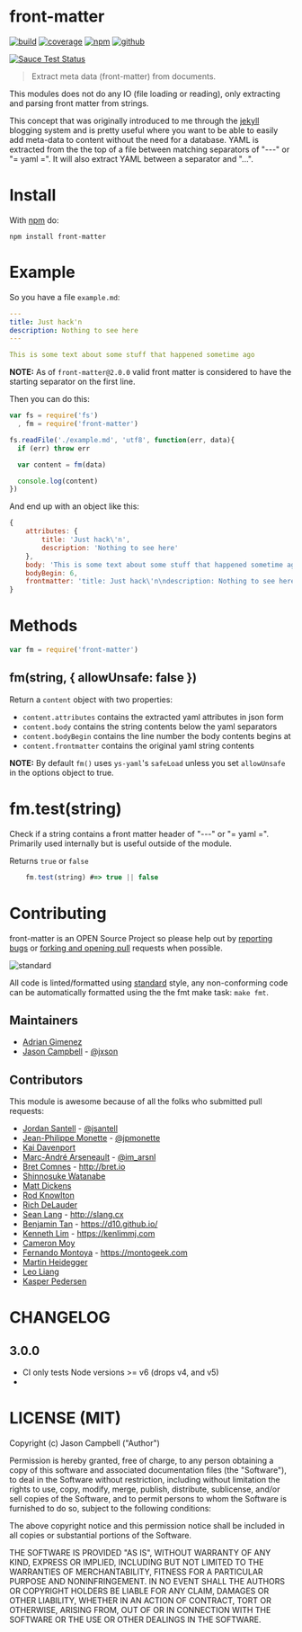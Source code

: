 # front-matter
[![build][build-img]][build-url]
[![coverage][coverage-img]][coverage-url]
[![npm][npm-img]][npm-url]
[![github][github-img]][github-url]

[![Sauce Test Status](https://saucelabs.com/browser-matrix/front-matter.svg)](https://saucelabs.com/u/front-matter)

> Extract meta data (front-matter) from documents.

This modules does not do any IO (file loading or reading), only extracting and
parsing front matter from strings.

This concept that was originally introduced to me through the [jekyll][jekyll] blogging system and is pretty useful where you want to be able to easily add meta-data to content without the need for a database. YAML is extracted from the the top of a file between matching separators of "---" or "= yaml =". It will also extract YAML between a separator and "...".

<!-- This is part of a long running project I have been working on where I am splitting out internals of [haiku][haiku] into to separate, more useful and shareable modules. If your in need of a static site generator [check it out][haiku]. -->

# Install

With [npm][npm] do:

    npm install front-matter

# Example

So you have a file `example.md`:

```yaml
---
title: Just hack'n
description: Nothing to see here
---

This is some text about some stuff that happened sometime ago
```

**NOTE:** As of `front-matter@2.0.0` valid front matter is considered to have
the starting separator on the first line.

Then you can do this:

```javascript
var fs = require('fs')
  , fm = require('front-matter')

fs.readFile('./example.md', 'utf8', function(err, data){
  if (err) throw err

  var content = fm(data)

  console.log(content)
})
```

And end up with an object like this:

```javascript
{
    attributes: {
        title: 'Just hack\'n',
        description: 'Nothing to see here'
    },
    body: 'This is some text about some stuff that happened sometime ago',
    bodyBegin: 6,
    frontmatter: 'title: Just hack\'n\ndescription: Nothing to see here'
}
```

# Methods

```javascript
var fm = require('front-matter')
```

## fm(string, { allowUnsafe: false })

Return a `content` object with two properties:

* `content.attributes` contains the extracted yaml attributes in json form
* `content.body` contains the string contents below the yaml separators
* `content.bodyBegin` contains the line number the body contents begins at
* `content.frontmatter` contains the original yaml string contents

**NOTE:** By default `fm()` uses `ys-yaml`'s `safeLoad` unless you set
`allowUnsafe` in the options object to true.

# fm.test(string)

Check if a string contains a front matter header of "---" or "= yaml =". Primarily used internally but is useful outside of the module.

Returns `true` or `false`

```javascript
    fm.test(string) #=> true || false
```

# Contributing

front-matter is an OPEN Source Project so please help out by [reporting bugs](http://github.com/jxson/front-matter/issues) or [forking and opening pull](https://github.com/jxson/front-matter) requests when possible.

![standard][standard-img]

All code is linted/formatted using [standard][standard-url] style, any non-conforming code can be automatically formatted using the the fmt make task: `make fmt`.

## Maintainers

- [Adrian Gimenez](https://github.com/axdg)
- [Jason Campbell](https://github.com/jxson) - [@jxson](https://twitter.com/jxson)

## Contributors

This module is awesome because of all the folks who submitted pull requests:

- [Jordan Santell](https://github.com/jsantell) - [@jsantell](https://twitter.com/jsantell)
- [Jean-Philippe Monette](https://github.com/jpmonette) - [@jpmonette](https://twitter.com/jpmonette)
- [Kai Davenport](https://github.com/binocarlos)
- [Marc-André Arseneault](https://github.com/arsnl) - [@im_arsnl](https://twitter.com/im_arsnl)
- [Bret Comnes](https://github.com/bcomnes) - http://bret.io
- [Shinnosuke Watanabe](https://github.com/shinnn)
- [Matt Dickens](https://github.com/mpd106)
- [Rod Knowlton](https://github.com/codelahoma)
- [Rich DeLauder](https://github.com/FMJaguar)
- [Sean Lang](https://github.com/slang800) - http://slang.cx
- [Benjamin Tan](https://github.com/d10) - https://d10.github.io/
- [Kenneth Lim](https://github.com/kenlimmj) - https://kenlimmj.com
- [Cameron Moy](https://github.com/camoy)
- [Fernando Montoya](https://github.com/montogeek) - https://montogeek.com
- [Martin Heidegger](https://github.com/martinheidegger)
- [Leo Liang](https://github.com/aleung)
- [Kasper Pedersen](https://github.com/kasperpedersen)

# CHANGELOG

## 3.0.0
* CI only tests Node versions >= v6 (drops v4, and v5)
*

# LICENSE (MIT)

Copyright (c) Jason Campbell ("Author")

Permission is hereby granted, free of charge, to any person obtaining a copy of this software and associated documentation files (the "Software"), to deal in the Software without restriction, including without limitation the rights to use, copy, modify, merge, publish, distribute, sublicense, and/or sell copies of the Software, and to permit persons to whom the Software is furnished to do so, subject to the following conditions:

The above copyright notice and this permission notice shall be included in all copies or substantial portions of the Software.

THE SOFTWARE IS PROVIDED "AS IS", WITHOUT WARRANTY OF ANY KIND, EXPRESS OR IMPLIED, INCLUDING BUT NOT LIMITED TO THE WARRANTIES OF MERCHANTABILITY, FITNESS FOR A PARTICULAR PURPOSE AND NONINFRINGEMENT. IN NO EVENT SHALL THE AUTHORS OR COPYRIGHT HOLDERS BE LIABLE FOR ANY CLAIM, DAMAGES OR OTHER LIABILITY, WHETHER IN AN ACTION OF CONTRACT, TORT OR OTHERWISE, ARISING FROM, OUT OF OR IN CONNECTION WITH THE SOFTWARE OR THE USE OR OTHER DEALINGS IN THE SOFTWARE.


[yaml]: http://en.wikipedia.org/wiki/YAML
[haiku]: http://haiku.io
[npm]: http://npmjs.org
[jekyll]: https://github.com/mojombo/jekyll
[coverage-img]: https://img.shields.io/coveralls/jxson/front-matter.svg
[coverage-url]: https://coveralls.io/r/jxson/front-matter?branch=master
[build-img]: https://img.shields.io/travis/jxson/front-matter/master.svg
[build-url]: http://travis-ci.org/jxson/front-matter
[npm-img]: https://img.shields.io/npm/dm/front-matter.svg
[npm-url]: https://npmjs.org/package/front-matter
[github-img]: https://img.shields.io/github/stars/jxson/front-matter.svg?style=social&label=Star
[github-url]: https://github.com/jxson/front-matter/
[standard-img]: https://cdn.rawgit.com/feross/standard/master/badge.svg
[standard-url]: http://npmjs.com/package/standard
